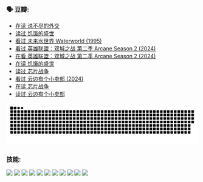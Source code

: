 
### 🗣 豆瓣:

<!-- DOUBAN-ACTIVITIES:START -->
- [在读 说不尽的外交](https://www.douban.com/doubanapp/dispatch?uri=%2Fstatus%2F4802539113%2F&_i=34632544)
- [读过 饥饿的盛世](https://www.douban.com/doubanapp/dispatch?uri=%2Fstatus%2F4802538536%2F&_i=34632544)
- [看过 未来水世界 Waterworld‎ (1995)](https://www.douban.com/doubanapp/dispatch?uri=%2Fstatus%2F4800684982%2F&_i=34632544)
- [看过 英雄联盟：双城之战 第二季 Arcane Season 2‎ (2024)](https://www.douban.com/doubanapp/dispatch?uri=%2Fstatus%2F4797922195%2F&_i=34632544)
- [在看 英雄联盟：双城之战 第二季 Arcane Season 2‎ (2024)](https://www.douban.com/doubanapp/dispatch?uri=%2Fstatus%2F4789016162%2F&_i=34632544)
- [在读 饥饿的盛世](https://www.douban.com/doubanapp/dispatch?uri=%2Fstatus%2F4788916398%2F&_i=34632544)
- [读过 芯片战争](https://www.douban.com/doubanapp/dispatch?uri=%2Fstatus%2F4788915460%2F&_i=34632544)
- [看过 云边有个小卖部‎ (2024)](https://www.douban.com/doubanapp/dispatch?uri=%2Fstatus%2F4780625854%2F&_i=34632544)
- [在读 芯片战争](https://www.douban.com/doubanapp/dispatch?uri=%2Fstatus%2F4777974597%2F&_i=34632544)
- [读过 云边有个小卖部](https://www.douban.com/doubanapp/dispatch?uri=%2Fstatus%2F4777683256%2F&_i=34632544)
<!-- DOUBAN-ACTIVITIES:END -->


![Snake animation](https://raw.githubusercontent.com/w940853815/w940853815/output/github-contribution-grid-snake.svg)
### 技能:

<code><img height="32" src="https://cdn.jsdelivr.net/npm/simple-icons@v5/icons/python.svg"></code>
<code><img height="32" src="https://cdn.jsdelivr.net/npm/simple-icons@v5/icons/javascript.svg"></code>
<code><img height="32" src="https://cdn.jsdelivr.net/npm/simple-icons@v5/icons/django.svg"></code>
<code><img height="32" src="https://cdn.jsdelivr.net/npm/simple-icons@v5/icons/flask.svg"></code>
<code><img height="32" src="https://cdn.jsdelivr.net/npm/simple-icons@v5/icons/vuetify.svg"></code>
<code><img height="32" src="https://cdn.jsdelivr.net/npm/simple-icons@v5/icons/git.svg"></code>
<code><img height="32" src="https://cdn.jsdelivr.net/npm/simple-icons@v5/icons/docker.svg"></code>
<code><img height="32" src="https://cdn.jsdelivr.net/npm/simple-icons@v5/icons/postgresql.svg"></code>
<code><img height="32" src="https://cdn.jsdelivr.net/npm/simple-icons@v5/icons/elasticsearch.svg"></code>
<code><img height="32" src="https://cdn.jsdelivr.net/npm/simple-icons@v5/icons/macos.svg"></code>
<code><img height="32" src="https://cdn.jsdelivr.net/npm/simple-icons@v5/icons/linux.svg"></code>
<!--
**w940853815/w940853815** is a ✨ _special_ ✨ repository because its `README.md` (this file) appears on your GitHub profile.

Here are some ideas to get you started:

- 🔭 I’m currently working on ...
- 🌱 I’m currently learning ...
- 👯 I’m looking to collaborate on ...
- 🤔 I’m looking for help with ...
- 💬 Ask me about ...
- 📫 How to reach me: ...
- 😄 Pronouns: ...
- ⚡ Fun fact: ...
-->
